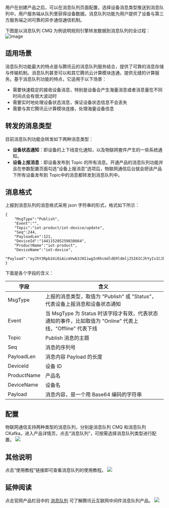 用户在创建产品之后，可以在消息队列页面配置，选择设备消息类型推送到消息队列中，用户服务端从队列里获得设备数据。消息队列功能为用户提供了设备与第三方服务端之间可靠的异步通信通信机制。

下图是以消息队列 CMQ 为例说明规则引擎转发数据到消息队列的全过程：
![image](http://qzonestyle.gtimg.cn/qzone/vas/opensns/res/img/iot_server_subs.png)

## 适用场景
消息队列功能最大的特点是与腾讯云的消息队列服务结合，提供了可靠的消息存储与传输机制。消息队列甚至可以和其它腾讯云计算模块连通，提供无缝的计算服务。基于消息队列功能的特点，它适用于以下场景：
 - 需要快速稳定的接收设备消息，特别是设备会产生海量消息或者消息量在不同时间点会有很大波动时
 - 需要实时地处理设备状态消息，保证设备状态信息不会丢失
 - 需要与其它腾讯云计算模块连接，处理海量设备信息
 
## 转发的消息类型
目前消息队列功能会转发如下两种消息类型：
- **设备状态通知**：即设备的上下线变化通知，以及物联网套件产生的一些系统通知。
- **设备上报消息**：即设备发布到 Topic 的所有消息。开通产品的消息队列功能并且在参数配置页面勾选“设备上报消息”选项后，物联网通信后台就会把该产品下所有设备发布到 Topic中的消息都转发到消息队列中。

## 消息格式
上报到消息队列的消息格式采用 json 字符串的形式，格式如下所示：

```
{
    "MsgType":"Publish",
    "Event":"",
    "Topic":"iot-product/iot-device/update",
    "Seq":244,
    "PayloadLen":121,
    "DeviceId":"144115205259838664",
    "ProductName":"iot-product",
    "DeviceName":"iot-device",
    "Payload":"eyJhY3Rpb24iOiAicmVwb3J0IiwgInRhcmdldERldmljZSI6ICJhYyIsICJkZXZJZCI6MTQ0MTE1MjA1MjU5ODM4NjY0LCAiZGF0YSI6eyJjdXJyZW50IjoyNTExLCAidGVtcCI6MjczMSwgIndhcm5pbmciOjF9fQ=="
}
```
下面是各个字段的含义：

| 字段 | 含义 | 
|---------|---------|
| MsgType | 上报的消息类型，取值为 "Publish" 或 "Status"，代表设备上报消息和设备状态通知 | 
|Event | 当 MsgType 为 Status 时该字段才有效，代表状态通知的事件，比如取值为 "Online" 代表上线，"Offline" 代表下线 | 
|Topic | Publish 消息的主题 | 
| Seq | 消息的序列号 | 
| PayloadLen | 消息内容 Payload 的长度 | 
| DeviceId | 设备 ID | 
| ProductName | 产品名 | 
| DeviceName | 设备名 | 
| Payload | 消息内容，是一个用 Base64 编码的字符串 | 

## 配置
物联网通信支持两种类型的消息队列，分别是消息队列 CMQ 和消息队列 CKafka。进入产品详情页，点击“消息队列”，可按需选择消息队列类型进行配置。
![](https://mc.qcloudimg.com/static/img/e36efab25f22f282c318b3e1aaee2b25/mqlist.png)

## 其他说明
点击“使用教程”链接即可查看消息队列的使用教程。
![](https://mc.qcloudimg.com/static/img/e21921638587d6d2d19c688df2d4b5e6/shiyong_jiaocheng.png)

## 延伸阅读
点击官网产品栏目中的 [消息队列](https://cloud.tencent.com/document/product/634/12724) 可了解腾讯云互联网中间件消息队列产品。
![](https://mc.qcloudimg.com/static/img/1a81bad91b5096f30ef8c44c33c60cf9/xiaoxiduilie_pro.png)
